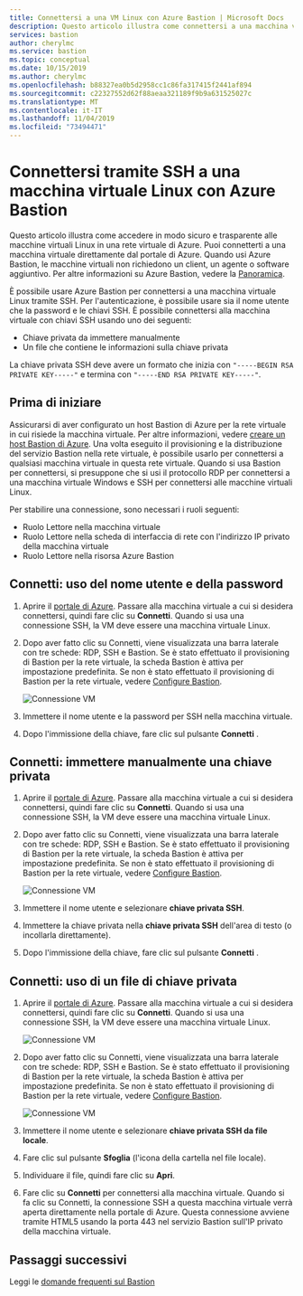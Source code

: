 ```yaml
---
title: Connettersi a una VM Linux con Azure Bastion | Microsoft Docs
description: Questo articolo illustra come connettersi a una macchina virtuale Linux usando Azure Bastion.
services: bastion
author: cherylmc
ms.service: bastion
ms.topic: conceptual
ms.date: 10/15/2019
ms.author: cherylmc
ms.openlocfilehash: b88327ea0b5d2958cc1c86fa317415f2441af894
ms.sourcegitcommit: c22327552d62f88aeaa321189f9b9a631525027c
ms.translationtype: MT
ms.contentlocale: it-IT
ms.lasthandoff: 11/04/2019
ms.locfileid: "73494471"
---
```

# <a name="connect-using-ssh-to-a-linux-virtual-machine-using-azure-bastion"></a>Connettersi tramite SSH a una macchina virtuale Linux con Azure Bastion

Questo articolo illustra come accedere in modo sicuro e trasparente alle macchine virtuali Linux in una rete virtuale di Azure. Puoi connetterti a una macchina virtuale direttamente dal portale di Azure. Quando usi Azure Bastion, le macchine virtuali non richiedono un client, un agente o software aggiuntivo. Per altre informazioni su Azure Bastion, vedere la [Panoramica](bastion-overview.md).

È possibile usare Azure Bastion per connettersi a una macchina virtuale Linux tramite SSH. Per l'autenticazione, è possibile usare sia il nome utente che la password e le chiavi SSH. È possibile connettersi alla macchina virtuale con chiavi SSH usando uno dei seguenti:

* Chiave privata da immettere manualmente
* Un file che contiene le informazioni sulla chiave privata

La chiave privata SSH deve avere un formato che inizia con `"-----BEGIN RSA PRIVATE KEY-----"` e termina con `"-----END RSA PRIVATE KEY-----"`.

## <a name="before-you-begin"></a>Prima di iniziare

Assicurarsi di aver configurato un host Bastion di Azure per la rete virtuale in cui risiede la macchina virtuale. Per altre informazioni, vedere [creare un host Bastion di Azure](bastion-create-host-portal.md). Una volta eseguito il provisioning e la distribuzione del servizio Bastion nella rete virtuale, è possibile usarlo per connettersi a qualsiasi macchina virtuale in questa rete virtuale. Quando si usa Bastion per connettersi, si presuppone che si usi il protocollo RDP per connettersi a una macchina virtuale Windows e SSH per connettersi alle macchine virtuali Linux.

Per stabilire una connessione, sono necessari i ruoli seguenti:

* Ruolo Lettore nella macchina virtuale
* Ruolo Lettore nella scheda di interfaccia di rete con l'indirizzo IP privato della macchina virtuale
* Ruolo Lettore nella risorsa Azure Bastion

## <a name="username"></a>Connetti: uso del nome utente e della password

1.   Aprire il [portale di Azure](https://portal.azure.com). Passare alla macchina virtuale a cui si desidera connettersi, quindi fare clic su **Connetti**. Quando si usa una connessione SSH, la VM deve essere una macchina virtuale Linux.
1. Dopo aver fatto clic su Connetti, viene visualizzata una barra laterale con tre schede: RDP, SSH e Bastion. Se è stato effettuato il provisioning di Bastion per la rete virtuale, la scheda Bastion è attiva per impostazione predefinita. Se non è stato effettuato il provisioning di Bastion per la rete virtuale, vedere [Configure Bastion](bastion-create-host-portal.md).

   ![Connessione VM](./media/bastion-connect-vm-ssh/bastion.png)
1. Immettere il nome utente e la password per SSH nella macchina virtuale.
1. Dopo l'immissione della chiave, fare clic sul pulsante **Connetti** .

## <a name="privatekey"></a>Connetti: immettere manualmente una chiave privata

1. Aprire il [portale di Azure](https://portal.azure.com). Passare alla macchina virtuale a cui si desidera connettersi, quindi fare clic su **Connetti**. Quando si usa una connessione SSH, la VM deve essere una macchina virtuale Linux.
1. Dopo aver fatto clic su Connetti, viene visualizzata una barra laterale con tre schede: RDP, SSH e Bastion. Se è stato effettuato il provisioning di Bastion per la rete virtuale, la scheda Bastion è attiva per impostazione predefinita. Se non è stato effettuato il provisioning di Bastion per la rete virtuale, vedere [Configure Bastion](bastion-create-host-portal.md).

   ![Connessione VM](./media/bastion-connect-vm-ssh/bastion.png)
1. Immettere il nome utente e selezionare **chiave privata SSH**.
1. Immettere la chiave privata nella **chiave privata SSH** dell'area di testo (o incollarla direttamente).
1. Dopo l'immissione della chiave, fare clic sul pulsante **Connetti** .

## <a name="ssh"></a>Connetti: uso di un file di chiave privata

1. Aprire il [portale di Azure](https://portal.azure.com). Passare alla macchina virtuale a cui si desidera connettersi, quindi fare clic su **Connetti**. Quando si usa una connessione SSH, la VM deve essere una macchina virtuale Linux.

   ![Connessione VM](./media/bastion-connect-vm-ssh/connect.png)
1. Dopo aver fatto clic su Connetti, viene visualizzata una barra laterale con tre schede: RDP, SSH e Bastion. Se è stato effettuato il provisioning di Bastion per la rete virtuale, la scheda Bastion è attiva per impostazione predefinita. Se non è stato effettuato il provisioning di Bastion per la rete virtuale, vedere [Configure Bastion](bastion-create-host-portal.md).

   ![Connessione VM](./media/bastion-connect-vm-ssh/bastion.png)
1. Immettere il nome utente e selezionare **chiave privata SSH da file locale**.
1. Fare clic sul pulsante **Sfoglia** (l'icona della cartella nel file locale).
1. Individuare il file, quindi fare clic su **Apri**.
1. Fare clic su **Connetti** per connettersi alla macchina virtuale. Quando si fa clic su Connetti, la connessione SSH a questa macchina virtuale verrà aperta direttamente nella portale di Azure. Questa connessione avviene tramite HTML5 usando la porta 443 nel servizio Bastion sull'IP privato della macchina virtuale.

## <a name="next-steps"></a>Passaggi successivi

Leggi le [domande frequenti sul Bastion](bastion-faq.md)